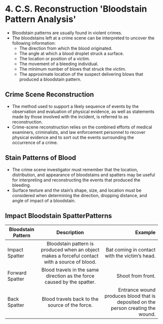 # 4. C.S. Reconstruction 'Bloodstain Pattern Analysis'

- Bloodstain patterns are usually found in violent crimes.
- The bloodstains left at a crime scene can be interpreted to uncover the following information:
  - The direction from which the blood originated.
  - The angle at which a blood droplet struck a surface.
  - The location or position of a victim.
  - The movement of a bleeding individual.
  - The minimum number of blows that struck the victim.
  - The approximate location of the suspect delivering blows that produced a bloodstain pattern.
  
Crime Scene Reconstruction
--------------------------
- The method used to support a likely sequence of events by the observation and evaluation of physical evidence, as well as statements made by those involved with the incident, is referred to as reconstruction.
- Crime-scene reconstruction relies on the combined efforts of medical examiners, criminalists, and law enforcement personnel to recover physical evidence and to sort out the events surrounding the occurrence of a crime.

Stain Patterns of Blood
------------------------
- The crime scene investigator must remember that the location, distribution, and appearance of bloodstains and spatters may be useful for interpreting and reconstructing the events that produced the bleeding.
- Surface texture and the stain’s shape, size, and location must be considered when determining the direction, dropping distance, and angle of impact of a bloodstain. 

Impact Bloodstain SpatterPatterns
----------------------------------

| Bloodstain Pattern | Description | Example |
| ------------- |:-------------:| -----:|
| Impact Spatter| Bloodstain pattern is produced when an object makes a forceful contact with a source of blood. | Bat coming in contact with the victim’s head.  |
| Forward Spatter | Blood travels in the same direction as the force caused by the spatter.  |  Shoot from front. |
| Back Spatter | Blood travels back to the source of the force. | Entrance wound produces blood that is deposited on the person creating the wound. |



```` to be contined . .page 11.
